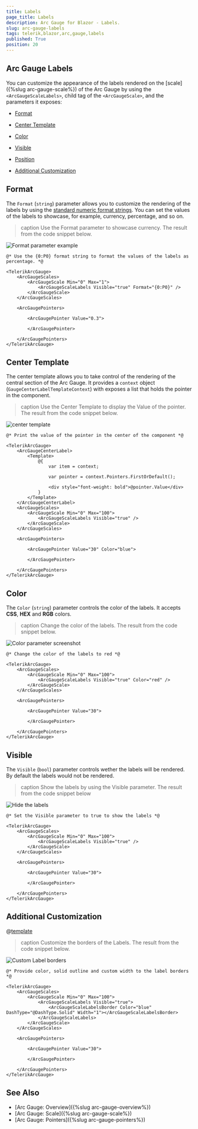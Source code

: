 ```yaml
---
title: Labels
page_title: Labels
description: Arc Gauge for Blazor - Labels.
slug: arc-gauge-labels
tags: telerik,blazor,arc,gauge,labels
published: True
position: 20
---
```


## Arc Gauge Labels

You can customize the appearance of the labels rendered on the [scale]({%slug arc-gauge-scale%}) of the Arc Gauge by using the `<ArcGaugeScaleLabels>`, child tag of the `<ArcGaugeScale>`, and the parameters it exposes:

* [Format](#format)

* [Center Template](#center-template)

* [Color](#color)

* [Visible](#visible)

* [Position](#position)

* [Additional Customization](#additional-customization)

## Format

The `Format` (`string`) parameter allows you to customize the rendering of the labels by using the <a href="https://docs.microsoft.com/en-us/dotnet/standard/base-types/standard-numeric-format-strings" target="_blank">standard numeric format strings</a>. You can set the values of the labels to showcase, for example, currency, percentage, and so on.

>caption Use the Format parameter to showcase currency. The result from the code snippet below.

![Format parameter example](images/format-parameter-labels.png)

````CSHTML
@* Use the {0:P0} format string to format the values of the labels as percentage. *@

<TelerikArcGauge>
    <ArcGaugeScales>
        <ArcGaugeScale Min="0" Max="1">
            <ArcGaugeScaleLabels Visible="true" Format="{0:P0}" />
        </ArcGaugeScale>
    </ArcGaugeScales>

    <ArcGaugePointers>

        <ArcGaugePointer Value="0.3">
            
        </ArcGaugePointer>

    </ArcGaugePointers>
</TelerikArcGauge>
````

## Center Template

The center template allows you to take control of the rendering of the central section of the Arc Gauge. It provides a `context` object (`GaugeCenterLabelTemplateContext`) with exposes a list that holds the pointer in the component.

>caption Use the Center Template to display the Value of the pointer. The result from the code snippet below.

![center template](images/center-template-arc.png)

````CSHTML
@* Print the value of the pointer in the center of the component *@

<TelerikArcGauge>
    <ArcGaugeCenterLabel>
        <Template>
            @{
                var item = context;

                var pointer = context.Pointers.FirstOrDefault();

                <div style="font-weight: bold">@pointer.Value</div>
            }
        </Template>
    </ArcGaugeCenterLabel>
    <ArcGaugeScales>
        <ArcGaugeScale Min="0" Max="100">
            <ArcGaugeScaleLabels Visible="true" />
        </ArcGaugeScale>
    </ArcGaugeScales>

    <ArcGaugePointers>

        <ArcGaugePointer Value="30" Color="blue">
            
        </ArcGaugePointer>

    </ArcGaugePointers>
</TelerikArcGauge>
````

## Color

The `Color` (`string`) parameter controls the color of the labels. It accepts **CSS**, **HEX** and **RGB** colors.

>caption Change the color of the labels. The result from the code snippet below.

![Color parameter screenshot](images/color-parameter-labels.png)

````CSHTML
@* Change the color of the labels to red *@

<TelerikArcGauge>
    <ArcGaugeScales>
        <ArcGaugeScale Min="0" Max="100">
            <ArcGaugeScaleLabels Visible="true" Color="red" />
        </ArcGaugeScale>
    </ArcGaugeScales>

    <ArcGaugePointers>

        <ArcGaugePointer Value="30">
            
        </ArcGaugePointer>

    </ArcGaugePointers>
</TelerikArcGauge>

````

## Visible

The `Visible` (`bool`) parameter controls wether the labels will be rendered. By default the labels would not be rendered.

>caption Show the labels by using the Visible parameter. The result from the code snippet below

![Hide the labels](images/visible-parameter-labels.png)

````CSHTML
@* Set the Visible parameter to true to show the labels *@

<TelerikArcGauge>
    <ArcGaugeScales>
        <ArcGaugeScale Min="0" Max="100">
            <ArcGaugeScaleLabels Visible="true" />
        </ArcGaugeScale>
    </ArcGaugeScales>

    <ArcGaugePointers>

        <ArcGaugePointer Value="30">
            
        </ArcGaugePointer>

    </ArcGaugePointers>
</TelerikArcGauge>
````

## Additional Customization

@[template](/_contentTemplates/gauges/additional-customization.md#linear-gauge-additional-customization)

>caption Customize the borders of the Labels. The result from the code snippet below.

![Custom Label borders](images/labels-custom-borders.png)

````CSHTML
@* Provide color, solid outline and custom width to the label borders *@

<TelerikArcGauge>
    <ArcGaugeScales>
        <ArcGaugeScale Min="0" Max="100">
            <ArcGaugeScaleLabels Visible="true">
                <ArcGaugeScaleLabelsBorder Color="blue" DashType="@DashType.Solid" Width="1"></ArcGaugeScaleLabelsBorder>
            </ArcGaugeScaleLabels>
        </ArcGaugeScale>
    </ArcGaugeScales>

    <ArcGaugePointers>

        <ArcGaugePointer Value="30">
            
        </ArcGaugePointer>

    </ArcGaugePointers>
</TelerikArcGauge>
````

## See Also

* [Arc Gauge: Overview]({%slug arc-gauge-overview%})
* [Arc Gauge: Scale]({%slug arc-gauge-scale%})
* [Arc Gauge: Pointers]({%slug arc-gauge-pointers%})
